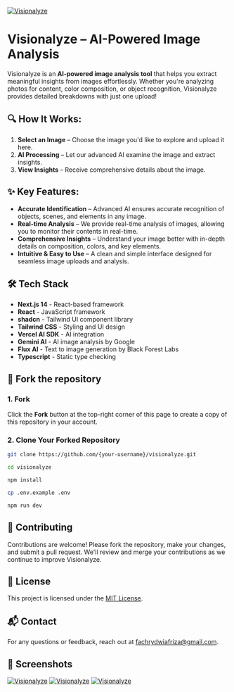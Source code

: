 [![Visionalyze](https://fachryafrz.vercel.app/projects/visionalyze/upload.png)](https://visionalyze.vercel.app)

# **Visionalyze** – AI-Powered Image Analysis

Visionalyze is an **AI-powered image analysis tool** that helps you extract meaningful insights from images effortlessly. Whether you're analyzing photos for content, color composition, or object recognition, Visionalyze provides detailed breakdowns with just one upload!

## 🔍 **How It Works:**

1. **Select an Image** – Choose the image you'd like to explore and upload it here.
2. **AI Processing** – Let our advanced AI examine the image and extract insights.
3. **View Insights** – Receive comprehensive details about the image.

## ✨ **Key Features:**

- **Accurate Identification** – Advanced AI ensures accurate recognition of objects, scenes, and elements in any image.
- **Real-time Analysis** – We provide real-time analysis of images, allowing you to monitor their contents in real-time.
- **Comprehensive Insights** – Understand your image better with in-depth details on composition, colors, and key elements.
- **Intuitive & Easy to Use** – A clean and simple interface designed for seamless image uploads and analysis.

## 🛠️ Tech Stack

- **Next.js 14** - React-based framework
- **React** - JavaScript framework
- **shadcn** - Tailwind UI component library
- **Tailwind CSS** - Styling and UI design
- **Vercel AI SDK** - AI integration
- **Gemini AI** - AI image analysis by Google
- **Flux AI** - Text to image generation by Black Forest Labs
- **Typescript** - Static type checking

## 🚀 Fork the repository

### 1. Fork

Click the **Fork** button at the top-right corner of this page to create a copy of this repository in your account.

### 2. Clone Your Forked Repository

```sh
git clone https://github.com/{your-username}/visionalyze.git

cd visionalyze

npm install

cp .env.example .env

npm run dev
```

## 🤝 Contributing

Contributions are welcome! Please fork the repository, make your changes, and submit a pull request. We'll review and merge your contributions as we continue to improve Visionalyze.

## 📜 License

This project is licensed under the [MIT License](LICENSE.md).

## 📬 Contact

For any questions or feedback, reach out at [fachrydwiafriza@gmail.com](mailto:fachrydwiafriza@gmail.com).

## 📸 Screenshots

[![Visionalyze](https://fachryafrz.vercel.app/projects/visionalyze/url.png)](https://visionalyze.vercel.app)
[![Visionalyze](https://fachryafrz.vercel.app/projects/visionalyze/generate.png)](https://visionalyze.vercel.app)
[![Visionalyze](https://fachryafrz.vercel.app/projects/visionalyze/results.png)](https://visionalyze.vercel.app)
